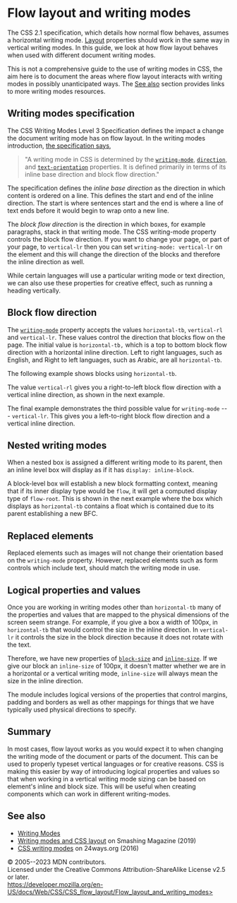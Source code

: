 Flow layout and writing modes
=============================

The CSS 2.1 specification, which details how normal flow behaves,
assumes a horizontal writing mode.
[Layout](block_and_inline_layout_in_normal_flow.md) properties should work
in the same way in vertical writing modes. In this guide, we look at how
flow layout behaves when used with different document writing modes.

This is not a comprehensive guide to the use of writing modes in CSS,
the aim here is to document the areas where flow layout interacts with
writing modes in possibly unanticipated ways. The [See also](#see_also)
section provides links to more writing modes resources.

Writing modes specification
---------------------------

The CSS Writing Modes Level 3 Specification defines the impact a change
the document writing mode has on flow layout. In the writing modes
introduction, [the specification
says](https://drafts.csswg.org/css-writing-modes-3/#text-flow),

> \"A writing mode in CSS is determined by the
> [`writing-mode`](writing-mode.md), [`direction`](direction.md), and
> [`text-orientation`](text-orientation.md) properties. It is defined
> primarily in terms of its inline base direction and block flow
> direction.\"

The specification defines the *inline base direction* as the direction
in which content is ordered on a line. This defines the start and end of
the inline direction. The start is where sentences start and the end is
where a line of text ends before it would begin to wrap onto a new line.

The *block flow direction* is the direction in which boxes, for example
paragraphs, stack in that writing mode. The CSS writing-mode property
controls the block flow direction. If you want to change your page, or
part of your page, to `vertical-lr` then you can set
`writing-mode: vertical-lr` on the element and this will change the
direction of the blocks and therefore the inline direction as well.

While certain languages will use a particular writing mode or text
direction, we can also use these properties for creative effect, such as
running a heading vertically.

Block flow direction
--------------------

The [`writing-mode`](writing-mode.md) property accepts the values
`horizontal-tb`, `vertical-rl` and `vertical-lr`. These values control
the direction that blocks flow on the page. The initial value is
`horizontal-tb,` which is a top to bottom block flow direction with a
horizontal inline direction. Left to right languages, such as English,
and Right to left languages, such as Arabic, are all `horizontal-tb`.

The following example shows blocks using `horizontal-tb`.

The value `vertical-rl` gives you a right-to-left block flow direction
with a vertical inline direction, as shown in the next example.

The final example demonstrates the third possible value for
`writing-mode` --- `vertical-lr`. This gives you a left-to-right block
flow direction and a vertical inline direction.

Nested writing modes
--------------------

When a nested box is assigned a different writing mode to its parent,
then an inline level box will display as if it has
`display: inline-block`.

A block-level box will establish a new block formatting context, meaning
that if its inner display type would be `flow`, it will get a computed
display type of `flow-root`. This is shown in the next example where the
box which displays as `horizontal-tb` contains a float which is
contained due to its parent establishing a new BFC.

Replaced elements
-----------------

Replaced elements such as images will not change their orientation based
on the `writing-mode` property. However, replaced elements such as form
controls which include text, should match the writing mode in use.

Logical properties and values
-----------------------------

Once you are working in writing modes other than `horizontal-tb` many of
the properties and values that are mapped to the physical dimensions of
the screen seem strange. For example, if you give a box a width of
100px, in `horizontal-tb` that would control the size in the inline
direction. In `vertical-lr` it controls the size in the block direction
because it does not rotate with the text.

Therefore, we have new properties of [`block-size`](block-size.md) and
[`inline-size`](inline-size.md). If we give our block an `inline-size`
of 100px, it doesn\'t matter whether we are in a horizontal or a
vertical writing mode, `inline-size` will always mean the size in the
inline direction.

The [](css_logical_properties_and_values.md) module includes logical
versions of the properties that control margins, padding and borders as
well as other mappings for things that we have typically used physical
directions to specify.

Summary
-------

In most cases, flow layout works as you would expect it to when changing
the writing mode of the document or parts of the document. This can be
used to properly typeset vertical languages or for creative reasons. CSS
is making this easier by way of introducing logical properties and
values so that when working in a vertical writing mode sizing can be
based on element\'s inline and block size. This will be useful when
creating components which can work in different writing-modes.

See also
--------

- [Writing Modes](css_writing_modes.md)
- [Writing modes and CSS
    layout](https://www.smashingmagazine.com/2019/08/writing-modes-layout/)
    on Smashing Magazine (2019)
- [CSS writing modes](https://24ways.org/2016/css-writing-modes/) on
    24ways.org (2016)

© 2005--2023 MDN contributors.\
Licensed under the Creative Commons Attribution-ShareAlike License v2.5
or later.\
https://developer.mozilla.org/en-US/docs/Web/CSS/CSS_flow_layout/Flow_layout_and_writing_modes>
